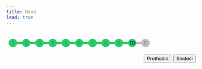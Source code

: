 ```yaml
---
title: Uvod
lead: true
---
```


<style type="text/css">
-/* Progress Tracker v2 */
ol.progress[data-steps="2"] li { width: 49%; }
ol.progress[data-steps="3"] li { width: 33%; }
ol.progress[data-steps="4"] li { width: 24%; }
ol.progress[data-steps="5"] li { width: 19%; }
ol.progress[data-steps="6"] li { width: 16%; }
ol.progress[data-steps="7"] li { width: 14%; }
ol.progress[data-steps="8"] li { width: 12%; }
ol.progress[data-steps="9"] li { width: 11%; }
ol.progress[data-steps="10"] li { width: 9%; }
ol.progress[data-steps="11"] li { width: 7%; }

.progress {
    width: 100%;
    list-style: none;
    list-style-image: none;
    margin: 20px 0 20px 0;
    padding: 0;
}

.progress li {
    float: left;
    text-align: center;
    position: relative;
    width: 390px;
}

.progress .name {
    display: block;
    vertical-align: bottom;
    text-align: center;
    width: 5em;
    margin-bottom: 1em;
    color: black;
    opacity: 0.3;
}

.progress .step {
    color: black;
    border: 3px solid silver;
    background-color: silver;
    border-radius: 50%;
    line-height: 1.2;
    width: 1.2em;
    height: 1.2em;
    display: inline-block;
    z-index: 0;
}

.progress .step span {
    opacity: 0.3;
}

.progress .active .name,
.progress .active .step span {
    opacity: 1;
}

.progress .step:before {
    content: "";
    display: block;
    background-color: silver;
    height: 0.4em;
    width: 50%;
    position: absolute;
    bottom: 0.6em;
    left: 0;
    z-index: -1;
}

.progress .step:after {
    content: "";
    display: block;
    background-color: silver;
    height: 0.4em;
    width: 50%;
    position: absolute;
    bottom: 0.6em;
    right: 0;
    z-index: -1;
}

.progress li:first-of-type .step:before {
    display: none;
}

.progress li:last-of-type .step:after {
    display: none;
}

.progress .done .step,
.progress .done .step:before,
.progress .done .step:after,
.progress .active .step,
.progress .active .step:before {
    background-color: #2ECC71;
}

.progress .done .step,
.progress .active .step {
    border: 3px solid #2ECC71;
}

.clearfix:after {
    content: " "; /* Older browser do not support empty content */
    visibility: hidden;
    display: block;
    height: 0;
    clear: both;
}

</style>


<ol class="progress clearfix" data-steps="11">
    <li class="done">
        <span class="name"></span>
        <span class="step"><span>1</span></span>
    </li>
    <li class="done">
        <span class="name"></span>
        <span class="step"><span>2</span></span>
    </li>
    <li class="done">
        <span class="name"></span>
        <span class="step"><span>3</span></span>
    </li>
    <li class="done">
        <span class="name"></span>
        <span class="step"><span>4</span></span>
    </li>
    <li class="done">
        <span class="name"></span>
        <span class="step"><span>5</span></span>
    </li>
    <li class="done">
        <span class="name"></span>
        <span class="step"><span>6</span></span>
    </li>
    <li class="done">
        <span class="name"></span>
        <span class="step"><span>7</span></span>
    </li>
    <li class="done">
        <span class="name"></span>
        <span class="step"><span>8</span></span>
    </li>
    <li class="done">
        <span class="name"></span>
        <span class="step"><span>9</span></span>
    </li>   
    <li class="active">
        <span class="name"></span>
        <span class="step"><span>10</span></span>
    </li>
    <li>
        <span class="name"></span>
        <span class="step"><span>11</span></span>
    </li>
</ol>

<div id="next_prev_buttons" class="post-content">
    <button id="next" style="float: right;">Sledeći</button>
    <button id="prev" style="float: right; margin-right: 5px;">Prethodni</button>
  </div>